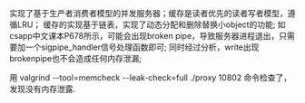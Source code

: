 实现了基于生产者消费者模型的并发服务器；缓存是读者优先的读者写者模型，遵循LRU；
缓存的实现基于链表，实现了动态分配和删除替换小object的功能;
如csapp中文课本P678所示，可能会出现broken pipe，导致服务器进程退出，只需要加一个sigpipe_handler信号处理函数即可;
同时经过分析，write出现brokenpipe也不会造成任何内存泄漏;

用 valgrind --tool=memcheck --leak-check=full ./proxy 10802 命令检查了，发现没有内存泄露.
